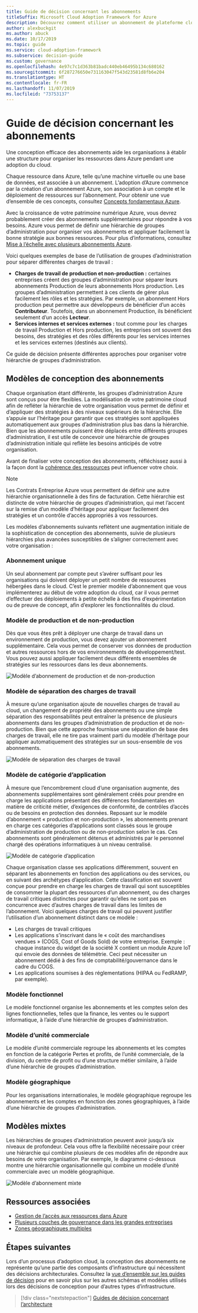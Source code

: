 ```yaml
---
title: Guide de décision concernant les abonnements
titleSuffix: Microsoft Cloud Adoption Framework for Azure
description: Découvrez comment utiliser un abonnement de plateforme cloud comme un service principal lors des migrations Azure.
author: alexbuckgit
ms.author: abuck
ms.date: 10/17/2019
ms.topic: guide
ms.service: cloud-adoption-framework
ms.subservice: decision-guide
ms.custom: governance
ms.openlocfilehash: 4e97c7c1d363b81badc440eb46495b134c680162
ms.sourcegitcommit: 6f287276650e731163047f543d23581d8fb6e204
ms.translationtype: HT
ms.contentlocale: fr-FR
ms.lasthandoff: 11/07/2019
ms.locfileid: "73753137"
---
```

# <a name="subscription-decision-guide"></a>Guide de décision concernant les abonnements

Une conception efficace des abonnements aide les organisations à établir une structure pour organiser les ressources dans Azure pendant une adoption du cloud.

Chaque ressource dans Azure, telle qu’une machine virtuelle ou une base de données, est associée à un abonnement. L’adoption d’Azure commence par la création d’un abonnement Azure, son association à un compte et le déploiement de ressources sur l’abonnement. Pour obtenir une vue d’ensemble de ces concepts, consultez [Concepts fondamentaux Azure](../../ready/considerations/fundamental-concepts.md).

Avec la croissance de votre patrimoine numérique Azure, vous devrez probablement créer des abonnements supplémentaires pour répondre à vos besoins. Azure vous permet de définir une hiérarchie de groupes d’administration pour organiser vos abonnements et appliquer facilement la bonne stratégie aux bonnes ressources. Pour plus d’informations, consultez [Mise à l’échelle avec plusieurs abonnements Azure](../../ready/azure-best-practices/scaling-subscriptions.md).

Voici quelques exemples de base de l’utilisation de groupes d’administration pour séparer différentes charges de travail :

- **Charges de travail de production et non-production :** certaines entreprises créent des groupes d’administration pour séparer leurs abonnements Production de leurs abonnements Hors production. Les groupes d’administration permettent à ces clients de gérer plus facilement les rôles et les stratégies. Par exemple, un abonnement Hors production peut permettre aux développeurs de bénéficier d’un accès **Contributeur**. Toutefois, dans un abonnement Production, ils bénéficient seulement d’un accès **Lecteur**.
- **Services internes et services externes :** tout comme pour les charges de travail Production et Hors production, les entreprises ont souvent des besoins, des stratégies et des rôles différents pour les services internes et les services externes (destinés aux clients).

Ce guide de décision présente différentes approches pour organiser votre hiérarchie de groupes d’administration.

## <a name="subscription-design-patterns"></a>Modèles de conception des abonnements

Chaque organisation étant différente, les groupes d’administration Azure sont conçus pour être flexibles. La modélisation de votre patrimoine cloud afin de refléter la hiérarchie de votre organisation vous permet de définir et d’appliquer des stratégies à des niveaux supérieurs de la hiérarchie. Elle s’appuie sur l’héritage pour garantir que ces stratégies sont appliquées automatiquement aux groupes d’administration plus bas dans la hiérarchie. Bien que les abonnements puissent être déplacés entre différents groupes d’administration, il est utile de concevoir une hiérarchie de groupes d’administration initiale qui reflète les besoins anticipés de votre organisation.

Avant de finaliser votre conception des abonnements, réfléchissez aussi à la façon dont la [cohérence des ressources](../resource-consistency/index.md) peut influencer votre choix.

> [!NOTE]
> Les Contrats Entreprise Azure vous permettent de définir une autre hiérarchie organisationnelle à des fins de facturation. Cette hiérarchie est distincte de votre hiérarchie de groupes d’administration, qui met l’accent sur la remise d’un modèle d’héritage pour appliquer facilement des stratégies et un contrôle d’accès appropriés à vos ressources.

Les modèles d’abonnements suivants reflètent une augmentation initiale de la sophistication de conception des abonnements, suivie de plusieurs hiérarchies plus avancées susceptibles de s’aligner correctement avec votre organisation :

### <a name="single-subscription"></a>Abonnement unique

Un seul abonnement par compte peut s’avérer suffisant pour les organisations qui doivent déployer un petit nombre de ressources hébergées dans le cloud. C’est le premier modèle d’abonnement que vous implémenterez au début de votre adoption du cloud, car il vous permet d’effectuer des déploiements à petite échelle à des fins d’expérimentation ou de preuve de concept, afin d’explorer les fonctionnalités du cloud.

### <a name="production-and-nonproduction-pattern"></a>Modèle de production et de non-production

Dès que vous êtes prêt à déployer une charge de travail dans un environnement de production, vous devez ajouter un abonnement supplémentaire. Cela vous permet de conserver vos données de production et autres ressources hors de vos environnements de développement/test. Vous pouvez aussi appliquer facilement deux différents ensembles de stratégies sur les ressources dans les deux abonnements.

![Modèle d’abonnement de production et de non-production](../../_images/ready/basic-subscription-model.png)

### <a name="workload-separation-pattern"></a>Modèle de séparation des charges de travail

À mesure qu’une organisation ajoute de nouvelles charges de travail au cloud, un changement de propriété des abonnements ou une simple séparation des responsabilités peut entraîner la présence de plusieurs abonnements dans les groupes d’administration de production et de non-production. Bien que cette approche fournisse une séparation de base des charges de travail, elle ne tire pas vraiment parti du modèle d’héritage pour appliquer automatiquement des stratégies sur un sous-ensemble de vos abonnements.

![Modèle de séparation des charges de travail](../../_images/ready/management-group-hierarchy.png)

### <a name="application-category-pattern"></a>Modèle de catégorie d’application

À mesure que l’encombrement cloud d’une organisation augmente, des abonnements supplémentaires sont généralement créés pour prendre en charge les applications présentant des différences fondamentales en matière de criticité métier, d’exigences de conformité, de contrôles d’accès ou de besoins en protection des données. Reposant sur le modèle d’abonnement « production et non-production », les abonnements prenant en charge ces catégories d’applications sont classés sous le groupe d’administration de production ou de non-production selon le cas. Ces abonnements sont généralement détenus et administrés par le personnel chargé des opérations informatiques à un niveau centralisé.

![Modèle de catégorie d’application](../../_images/infra-subscriptions/application.png)

Chaque organisation classe ses applications différemment, souvent en séparant les abonnements en fonction des applications ou des services, ou en suivant des archétypes d’application. Cette classification est souvent conçue pour prendre en charge les charges de travail qui sont susceptibles de consommer la plupart des ressources d’un abonnement, ou des charges de travail critiques distinctes pour garantir qu’elles ne sont pas en concurrence avec d’autres charges de travail dans les limites de l’abonnement. Voici quelques charges de travail qui peuvent justifier l’utilisation d’un abonnement distinct dans ce modèle :

- Les charges de travail critiques
- Les applications s’inscrivant dans le « coût des marchandises vendues » (COGS, Cost of Goods Sold) de votre entreprise. Exemple : chaque instance du widget de la société X contient un module Azure IoT qui envoie des données de télémétrie. Ceci peut nécessiter un abonnement dédié à des fins de comptabilité/gouvernance dans le cadre du COGS.
- Les applications soumises à des réglementations (HIPAA ou FedRAMP, par exemple).

### <a name="functional-pattern"></a>Modèle fonctionnel

Le modèle fonctionnel organise les abonnements et les comptes selon des lignes fonctionnelles, telles que la finance, les ventes ou le support informatique, à l’aide d’une hiérarchie de groupes d’administration.

### <a name="business-unit-pattern"></a>Modèle d’unité commerciale

Le modèle d’unité commerciale regroupe les abonnements et les comptes en fonction de la catégorie Pertes et profits, de l’unité commerciale, de la division, du centre de profit ou d’une structure métier similaire, à l’aide d’une hiérarchie de groupes d’administration.

### <a name="geographic-pattern"></a>Modèle géographique

Pour les organisations internationales, le modèle géographique regroupe les abonnements et les comptes en fonction des zones géographiques, à l’aide d’une hiérarchie de groupes d’administration.

## <a name="mixed-patterns"></a>Modèles mixtes

Les hiérarchies de groupes d’administration peuvent avoir jusqu’à six niveaux de profondeur. Cela vous offre la flexibilité nécessaire pour créer une hiérarchie qui combine plusieurs de ces modèles afin de répondre aux besoins de votre organisation. Par exemple, le diagramme ci-dessous montre une hiérarchie organisationnelle qui combine un modèle d’unité commerciale avec un modèle géographique.

![Modèle d’abonnement mixte](../../_images/infra-subscriptions/mixed.png)

## <a name="related-resources"></a>Ressources associées

- [Gestion de l’accès aux ressources dans Azure](../../govern/resource-consistency/resource-access-management.md)
- [Plusieurs couches de gouvernance dans les grandes entreprises](../../govern/guides/complex/multiple-layers-of-governance.md)
- [Zones géographiques multiples](../regions/index.md)

## <a name="next-steps"></a>Étapes suivantes

Lors d’un processus d’adoption cloud, la conception des abonnements ne représente qu’une partie des composants d’infrastructure qui nécessitent des décisions architecturales. Consultez la [vue d’ensemble sur les guides de décision](../index.md) pour en savoir plus sur les autres schémas et modèles utilisés lors des décisions de conception pour d’autres types d’infrastructure.

> [!div class="nextstepaction"]
> [Guides de décision concernant l’architecture](../index.md)

